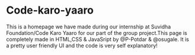 # Code-karo-yaaro
This is a homepage we have made during our internship at Suvidha Foundation/Code Karo Yaaro for our part of the group project.This page is completely made in HTML,CSS & JavaSript by @P-Potdar & @osugale. It is a pretty user friendly UI and the code is very self explanatory!
